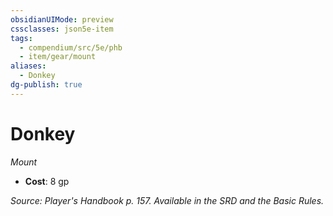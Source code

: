 ```yaml
---
obsidianUIMode: preview
cssclasses: json5e-item
tags:
  - compendium/src/5e/phb
  - item/gear/mount
aliases:
  - Donkey
dg-publish: true
---
```

# Donkey
*Mount*  

- **Cost**: 8 gp

*Source: Player's Handbook p. 157. Available in the SRD and the Basic Rules.*